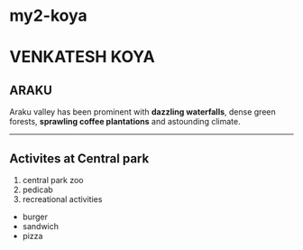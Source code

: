 # my2-koya
# VENKATESH KOYA
## ARAKU
Araku valley has been prominent with **dazzling waterfalls**, dense green forests, **sprawling coffee plantations** and astounding climate.

---

## Activites at Central park

1. central park zoo
2. pedicab
3. recreational activities


* burger
* sandwich
* pizza
